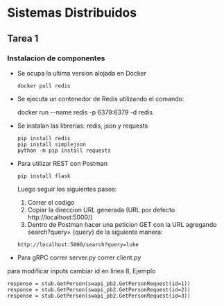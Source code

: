 # Sistemas Distribuidos

## Tarea 1

### Instalacion de componentes

- Se ocupa la ultima version alojada en Docker
  ```
  docker pull redis
  ```
- Se ejecuta un contenedor de Redis utilizando el comando:

  docker run --name redis -p 6379:6379 -d redis
- Se instalan las librerias: redis, json y requests
  ```
  pip install redis
  pip install simplejson
  python -m pip install requests
  ```


- Para utilizar REST con Postman
  ```
  pip install flask
  ```
  Luego seguir los siguientes pasos:
  1. Correr el codigo
  2. Copiar la direccion URL generada (URL por defecto http://localhost:5000/)
  3. Dentro de Postman hacer una peticion GET con la URL agregando search?query= {query} de la siguiente manera:
  ```
  http://localhost:5000/search?query=luke
  ```

- Para gRPC
correr server.py
correr client.py

para modificar inputs cambiar id en linea 8, Ejemplo
```
response = stub.GetPerson(swapi_pb2.GetPersonRequest(id=1))
response = stub.GetPerson(swapi_pb2.GetPersonRequest(id=2))
response = stub.GetPerson(swapi_pb2.GetPersonRequest(id=3))
```
